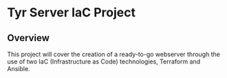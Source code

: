 # Tyr Server IaC Project #

## Overview ##

This project will cover the creation of a ready-to-go webserver through the use of two IaC (Infrastructure as Code) technologies, Terraform and Ansible.
